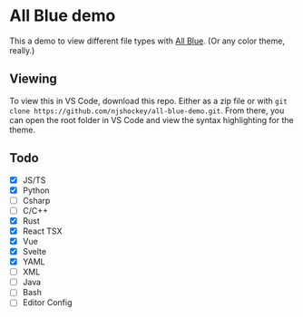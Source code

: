 # All Blue demo

This a demo to view different file types with [All Blue](https://github.com/njshockey/all-blue-theme). (Or any color theme, really.)

## Viewing

To view this in VS Code, download this repo. Either as a zip file or with `git clone https://github.com/njshockey/all-blue-demo.git`. From there, you can open the root folder in VS Code and view the syntax highlighting for the theme.

## Todo

- [x] JS/TS
- [x] Python
- [ ] Csharp
- [ ] C/C++
- [x] Rust
- [x] React TSX
- [x] Vue
- [x] Svelte
- [x] YAML
- [ ] XML
- [ ] Java
- [ ] Bash
- [ ] Editor Config
